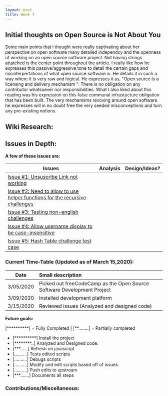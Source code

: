 ```yaml
---
layout: post
title: Week 7
---
```


## Initial thoughts on Open Source is Not About You
  Some main points that i thought were really captivating about her perspective on open software many detailed independcy and the openness of working on an open source software project. Not having strings attatched is the center point throughout the article. I really like how he expresses this passive/aggressive tone to detail the certain gaps and misinterpertations of what open source software is. He details it in such a way where it is very raw and logical. He expresses it as, "Open source is a licensing and delivery mechanism ". There is no obligation on any contributor whatsoever nor responsibilities. What I also liked about this reading was his expression on this false communal infrastucture obligation that has been built. The very mechanisms revoving around open software he expresses will in no doubt free the very seeded misconceptions and turn any pre-existing notions.

## Wiki Research:


## Issues in Depth:
  
 **A few of these issues are:**

Issues| Analysis | Design/Ideas? 
|---|---|:---|
|[Issue #1: Unsuscribe Link not working](https://github.com/freeCodeCamp/freeCodeCamp/issues/38322)| | |
|[Issue #2: Need to allow to use helper functions for the recursive challenges](https://github.com/freeCodeCamp/freeCodeCamp/issues/37868) | | |
|[Issue #3: Testing non-english challenges](https://github.com/freeCodeCamp/freeCodeCamp/issues/34641) | | |
|[Issue #4: Allow username display to be case-insensitive](https://github.com/freeCodeCamp/freeCodeCamp/issues/35525) | | |
|[Issue #5: Hash Table challenge test case](https://github.com/freeCodeCamp/freeCodeCamp/issues/38049) | | |


### Current Time-Table (Updated as of March 15,2020):

 Date| Small description 
|---|:---|
| 3/05/2020 | Picked out freeCodeCamp as the Open Source Software Development Project |
| 3/09/2020 | Installed development platform | 
| 3/15/2020 | Reviewed issues (Analyzed and designed code)|
   
**Future goals:**

[**********] = Fully Completed | [**........] = Partially completed

- [**********] Install the project 
- [********..] Analyzed and Designed code.
- [***......] Refresh on javascript
- [..........] Tests edited scripts
- [..........] Debugs scripts 
- [..........] Modify and edit scripts based off of issues
- [..........] Push edits to upstream 
- [***.......] Documents all steps 


### Contributions/Miscellaneous:
   


